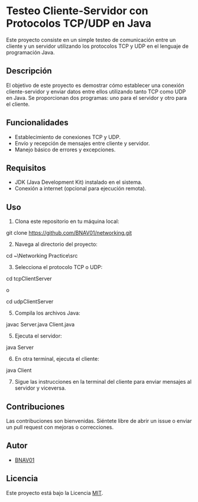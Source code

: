 # Testeo Cliente-Servidor con Protocolos TCP/UDP en Java

Este proyecto consiste en un simple testeo de comunicación entre un cliente y un servidor utilizando los protocolos TCP y UDP en el lenguaje de programación Java.

## Descripción

El objetivo de este proyecto es demostrar cómo establecer una conexión cliente-servidor y enviar datos entre ellos utilizando tanto TCP como UDP en Java. Se proporcionan dos programas: uno para el servidor y otro para el cliente.

## Funcionalidades

- Establecimiento de conexiones TCP y UDP.
- Envío y recepción de mensajes entre cliente y servidor.
- Manejo básico de errores y excepciones.

## Requisitos

- JDK (Java Development Kit) instalado en el sistema.
- Conexión a internet (opcional para ejecución remota).

## Uso

1. Clona este repositorio en tu máquina local:

git clone https://github.com/BNAV01/networking.git

2. Navega al directorio del proyecto:

cd ~\Networking Practice\src

3. Selecciona el protocolo TCP o UDP:

cd tcpClientServer

o

cd udpClientServer

5. Compila los archivos Java:

javac Server.java Client.java

5. Ejecuta el servidor:

java Server

6. En otra terminal, ejecuta el cliente:

java Client

7. Sigue las instrucciones en la terminal del cliente para enviar mensajes al servidor y viceversa.

## Contribuciones

Las contribuciones son bienvenidas. Siéntete libre de abrir un issue o enviar un pull request con mejoras o correcciones.

## Autor

- [BNAV01](https://github.com/BNAV01)

## Licencia

Este proyecto está bajo la Licencia [MIT](https://opensource.org/licenses/MIT).

